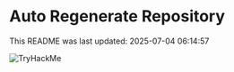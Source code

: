 # Auto Regenerate Repository

This README was last updated: 2025-07-04 06:14:57

 ![TryHackMe](https://tryhackme.com/badge/533634)